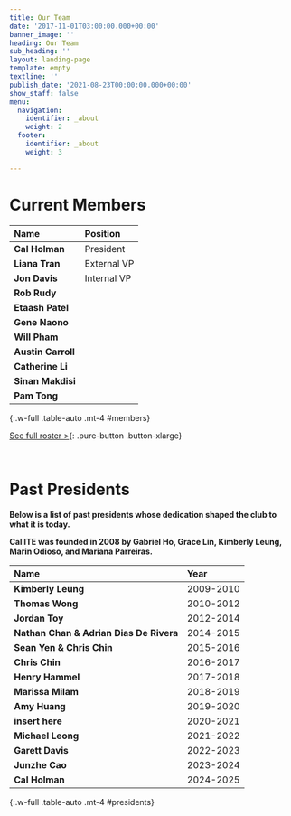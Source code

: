 ```yaml
---
title: Our Team
date: '2017-11-01T03:00:00.000+00:00'
banner_image: ''
heading: Our Team
sub_heading: ''
layout: landing-page
template: empty
textline: ''
publish_date: '2021-08-23T00:00:00.000+00:00'
show_staff: false
menu:
  navigation:
    identifier: _about
    weight: 2
  footer:
    identifier: _about
    weight: 3

---
```

# Current Members

|Name|Position|
|:---|:---|
|**Cal Holman**|President|
|**Liana Tran**|External VP|
|**Jon Davis**|Internal VP|
|**Rob Rudy**|
|**Etaash Patel**|
|**Gene Naono**|
|**Will Pham**|
|**Austin Carroll**|
|**Catherine Li**|
|**Sinan Makdisi**|
|**Pam Tong**|
{:.w-full .table-auto .mt-4 #members}

[See full roster >](https://callink.berkeley.edu/organization/ite){: .pure-button .button-xlarge}

<br>

# Past Presidents

**Below is a list of past presidents whose dedication shaped the club to what it is today.**

**Cal ITE was founded in 2008 by Gabriel Ho, Grace Lin, Kimberly Leung, Marin Odioso, and Mariana Parreiras.**


|Name|Year|
|:---|:---|
|**Kimberly Leung**|2009-2010|
|**Thomas Wong**|2010-2012|
|**Jordan Toy**|2012-2014|
|**Nathan Chan & Adrian Dias De Rivera**|2014-2015|
|**Sean Yen & Chris Chin**|2015-2016|
|**Chris Chin**|2016-2017|
|**Henry Hammel**|2017-2018|
|**Marissa Milam**|2018-2019|
|**Amy Huang**|2019-2020|
|**insert here**|2020-2021|
|**Michael Leong**|2021-2022|
|**Garett Davis**|2022-2023|
|**Junzhe Cao**|2023-2024|
|**Cal Holman**|2024-2025|
{:.w-full .table-auto .mt-4 #presidents}


<link href="https://cdn.jsdelivr.net/npm/simple-datatables@latest/dist/style.css" rel="stylesheet" type="text/css">
<script src="https://cdn.jsdelivr.net/npm/simple-datatables@latest" type="text/javascript"></script>
<script>
let datamembers = new simpleDatatables.DataTable("#members", {
	searchable: false,
  fixedHeight: true,
  perPage: 100,
  perPageSelect: false,
  labels: {
    info: "",
  }
})
</script>
<script>
let datapresidents = new simpleDatatables.DataTable("#presidents", {
	searchable: false,
  fixedHeight: true,
  perPage: 100,
  perPageSelect: false,
  labels: {
    info: "",
  }
})
</script>
